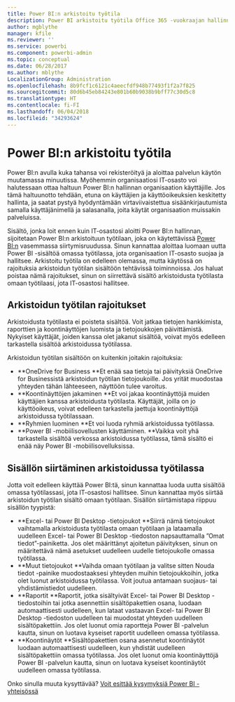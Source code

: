 ```yaml
---
title: Power BI:n arkistoitu työtila
description: Power BI arkistoitu työtila Office 365 -vuokraajan hallinnan jälkeen
author: mgblythe
manager: kfile
ms.reviewer: ''
ms.service: powerbi
ms.component: powerbi-admin
ms.topic: conceptual
ms.date: 06/28/2017
ms.author: mblythe
LocalizationGroup: Administration
ms.openlocfilehash: 8b9fcf1c6121c4aeecfdf948b77493f1f2a7f825
ms.sourcegitcommit: 80d6b45eb84243e801b60b9038b9bff77c30d5c8
ms.translationtype: HT
ms.contentlocale: fi-FI
ms.lasthandoff: 06/04/2018
ms.locfileid: "34293624"
---
```

# <a name="power-bi-archived-workspace"></a>Power BI:n arkistoitu työtila
Power BI:n avulla kuka tahansa voi rekisteröityä ja aloittaa palvelun käytön muutamassa minuutissa.  Myöhemmin organisaatiosi IT-osasto voi halutessaan ottaa haltuun Power BI:n hallinnan organisaation käyttäjille.  Jos tämä haltuunotto tehdään, etuna on käyttäjien ja käyttöoikeuksien keskitetty hallinta, ja saatat pystyä hyödyntämään virtaviivaistettua sisäänkirjautumista samalla käyttäjänimellä ja salasanalla, joita käytät organisaation muissakin palveluissa. 

Sisältö, jonka loit ennen kuin IT-osastosi aloitti Power BI:n hallinnan, sijoitetaan Power BI:n arkistoituun työtilaan, joka on käytettävissä [Power BI:n](https://app.powerbi.com) vasemmassa siirtymisruudussa.  Sinun kannattaa aloittaa luomaan uutta Power BI -sisältöä omassa työtilassa, jota organisaation IT-osasto suojaa ja hallitsee.  Arkistoitu työtila on edelleen olemassa, mutta käytössä on rajoituksia arkistoidun työtilan sisältöön tehtävissä toiminnoissa.  Jos haluat poistaa nämä rajoitukset, sinun on siirrettävä sisältö arkistoidusta työtilasta omaan työtilaasi, jota IT-osastosi hallitsee.

## <a name="restrictions-in-your-archived-workspace"></a>Arkistoidun työtilan rajoitukset
Arkistoidusta työtilasta ei poisteta sisältöä.  Voit jatkaa tietojen hankkimista, raporttien ja koontinäyttöjen luomista ja tietojoukkojen päivittämistä.  Nykyiset käyttäjät, joiden kanssa olet jakanut sisältöä, voivat myös edelleen tarkastella sisältöä arkistoidussa työtilassa.

Arkistoidun työtilan sisältöön on kuitenkin joitakin rajoituksia:

* **OneDrive for Business  **Et enää saa tietoja tai päivityksiä OneDrive for Businessistä arkistoidun työtilan tietojoukoille.  Jos yrität muodostaa yhteyden tähän lähteeseen, näyttöön tulee varoitus.
* **Koontinäyttöjen jakaminen  **Et voi jakaa koontinäyttöjä muiden käyttäjien kanssa arkistoidusta työtilasta.  Käyttäjät, joilla on jo käyttöoikeus, voivat edelleen tarkastella jaettuja koontinäyttöjä arkistoidussa työtilassaan.
* **Ryhmien luominen  **Et voi luoda ryhmiä arkistoidussa työtilassa.
* **Power BI -mobiilisovellusten käyttäminen.  **Vaikka voit yhä tarkastella sisältöä verkossa arkistoidussa työtilassa, tämä sisältö ei enää näy Power BI -mobiilisovelluksissa.

## <a name="migrating-content-in-your-archived-workspace"></a>Sisällön siirtäminen arkistoidussa työtilassa
Jotta voit edelleen käyttää Power BI:tä, sinun kannattaa luoda uutta sisältöä omassa työtilassasi, jota IT-osastosi hallitsee.   Sinun kannattaa myös siirtää arkistoidun työtilan sisältö omaan työtilaan.  Sisällön siirtämistapa riippuu sisällön tyypistä:

* **Excel- tai Power BI Desktop -tietojoukot  **Siirrä nämä tietojoukot vaihtamalla arkistoidusta työtilasta omaan työtilaan ja lataamalla uudelleen Excel- tai Power BI Desktop -tiedoston napsauttamalla ”Omat tiedot”-painiketta.  Jos olet määrittänyt ajoitetun päivityksen, sinun on määritettävä nämä asetukset uudelleen uudelle tietojoukolle omassa työtilassa.
* **Muut tietojoukot  **Vaihda omaan työtilaan ja valitse sitten Nouda tiedot -painike muodostaaksesi yhteyden muihin tietojoukkoihin, jotka olet luonut arkistoidussa työtilassa.  Voit joutua antamaan suojaus- tai yhdistämistiedot uudelleen.
* **Raportit  **Raportit, jotka sisältyivät Excel- tai Power BI Desktop -tiedostoihin tai jotka asennettiin sisältöpakettien osana, luodaan automaattisesti uudelleen, kun lataat vastaavan Excel- tai Power BI Desktop -tiedoston uudelleen tai muodostat yhteyden uudelleen sisältöpakettiin.  Jos olet luonut omia raportteja Power BI -palvelun kautta, sinun on luotava kyseiset raportit uudelleen omassa työtilassa.
* **Koontinäytöt  **Sisältöpakettien osana asennetut koontinäytöt luodaan automaattisesti uudelleen, kun yhdistät uudelleen sisältöpakettiin omassa työtilassa.  Jos olet luonut omia koontinäyttöjä Power BI -palvelun kautta, sinun on luotava kyseiset koontinäytöt uudelleen omassa työtilassa.

Onko sinulla muuta kysyttävää? [Voit esittää kysymyksiä Power BI -yhteisössä](http://community.powerbi.com/)


